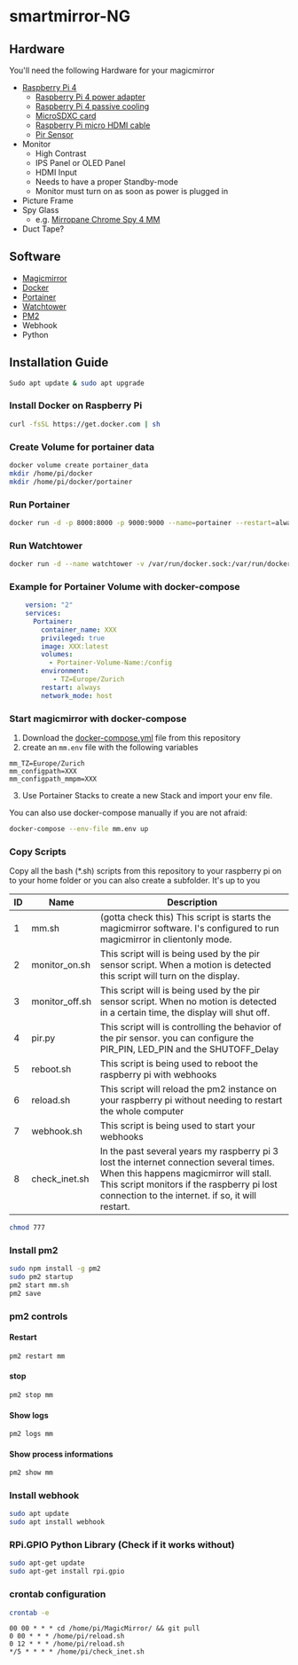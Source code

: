 # smartmirror-NG

## Hardware

You'll need the following Hardware for your magicmirror

- [Raspberry Pi 4](https://www.digitec.ch/de/s1/product/raspberry-pi-4-8g-model-b-armv8-entwicklungsboard-kit-13276941?supplier=406802)
  - [Raspberry Pi 4 power adapter](https://www.digitec.ch/de/s1/product/raspberry-pi-official-raspberry-pi-4-power-adapter-netzteil-elektronikzubehoer-gehaeuse-11268330?supplier=406802)
  - [Raspberry Pi 4 passive cooling](https://www.digitec.ch/de/s1/product/joy-it-pi-4b-block-gehaeuse-elektronikzubehoer-gehaeuse-12043378)
  - [MicroSDXC card](https://www.digitec.ch/de/s1/product/sandisk-extreme-pro-microsd-a2-microsdxc-128-gb-u3-uhs-i-speicherkarte-9671111?supplier=406802)
  - [Raspberry Pi micro HDMI cable](https://www.digitec.ch/de/s1/product/raspberry-pi-micro-hdmi-typ-d-hdmi-typ-a-1-m-hdmi-video-kabel-11268480)
  - [Pir Sensor](https://www.digitec.ch/de/s1/product/hc-sr501-pir-sensor-elektronikmodul-8193990?supplier=406802)
- Monitor
  - High Contrast
  - IPS Panel or OLED Panel
  - HDMI Input
  - Needs to have a proper Standby-mode
  - Monitor must turn on as soon as power is plugged in
- Picture Frame
- Spy Glass
  - e.g. [Mirropane Chrome Spy 4 MM](https://www.brigla-shop.de/spiegel-smart-mirror)
- Duct Tape?

## Software
- [Magicmirror](https://github.com/MichMich/MagicMirror)
- [Docker](https://www.docker.com/)
- [Portainer](https://www.portainer.io/)
- [Watchtower](https://github.com/containrrr/watchtower)
- [PM2](https://pm2.keymetrics.io/)
- Webhook
- Python

## Installation Guide

```sh
Sudo apt update & sudo apt upgrade
```

### Install Docker on Raspberry Pi

```sh
curl -fsSL https://get.docker.com | sh
```

### Create Volume for portainer data

```sh
docker volume create portainer_data
mkdir /home/pi/docker
mkdir /home/pi/docker/portainer
```

### Run Portainer

```sh
docker run -d -p 8000:8000 -p 9000:9000 --name=portainer --restart=always -v /var/run/docker.sock:/var/run/docker.sock -v /home/pi/docker/portainer:/data portainer/portainer-ce

```

### Run Watchtower

```sh
docker run -d --name watchtower -v /var/run/docker.sock:/var/run/docker.sock containrrr/watchtower
```

### Example for Portainer Volume with docker-compose
```yaml
    version: "2"
    services:
      Portainer:
        container_name: XXX
        privileged: true
        image: XXX:latest
        volumes:
          - Portainer-Volume-Name:/config
        environment:
           - TZ=Europe/Zurich
        restart: always
        network_mode: host
```

### Start magicmirror with docker-compose

1. Download the [docker-compose.yml](docker-compose.yml) file from this repository
2. create an `mm.env` file with the following variables

  ```
  mm_TZ=Europe/Zurich
  mm_configpath=XXX
  mm_configpath_mmpm=XXX
  ```
3. Use Portainer Stacks to create a new Stack and import your env file.

You can also use docker-compose manually if you are not afraid:

```sh
docker-compose --env-file mm.env up
```

### Copy Scripts

Copy all the bash (*.sh) scripts from this repository to your raspberry pi on to your home folder or you can also create a subfolder. It's up to you

ID | Name          | Description
---|---------------|-------------------------------------------------------------------------------------------------------------------------
1  | mm.sh         | (gotta check this) This script is starts the magicmirror software. I's configured to run magicmirror in clientonly mode.
2  | monitor_on.sh | This script will is being used by the pir sensor script. When a motion is detected this script will turn on the display.
3  | monitor_off.sh | This script will is being used by the pir sensor script. When no motion is detected in a certain time, the display will shut off.
4  | pir.py  | This script will is controlling the behavior of the pir sensor. you can configure the PIR_PIN, LED_PIN and the SHUTOFF_Delay  
5  | reboot.sh  | This script is being used to reboot the raspberry pi with webhooks  
6  | reload.sh  | This script will reload the pm2 instance on your raspberry pi without needing to restart the whole computer
7  | webhook.sh  | This script is being used to start your webhooks
8  | check_inet.sh  | In the past several years my raspberry pi 3 lost the internet connection several times. When this happens magicmirror will stall. This script monitors if the raspberry pi lost connection to the internet. if so, it will restart.

```sh
chmod 777
```

### Install pm2

```sh
sudo npm install -g pm2
sudo pm2 startup
pm2 start mm.sh
pm2 save
```

### pm2 controls

#### Restart

```sh
pm2 restart mm
```

#### stop
```sh
pm2 stop mm
```
#### Show logs
```sh
pm2 logs mm
```
#### Show process informations
```sh
pm2 show mm
```

### Install webhook
```sh
sudo apt update
sudo apt install webhook
```

### RPi.GPIO Python Library (Check if it works without)

```sh
sudo apt-get update
sudo apt-get install rpi.gpio
```

### crontab configuration
```sh
crontab -e
```

```
00 00 * * * cd /home/pi/MagicMirror/ && git pull
0 00 * * * /home/pi/reload.sh
0 12 * * * /home/pi/reload.sh
*/5 * * * * /home/pi/check_inet.sh
```
